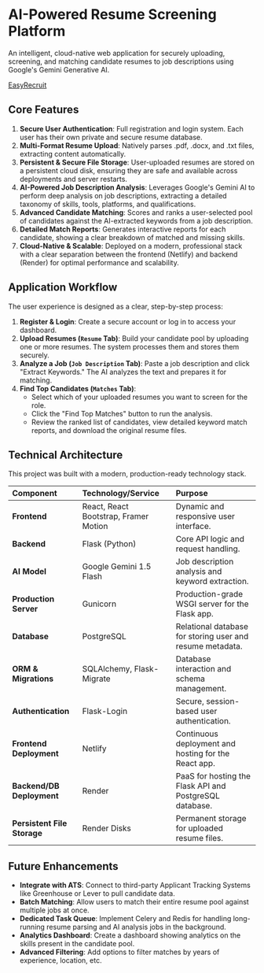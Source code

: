 # AI-Powered Resume Screening Platform
An intelligent, cloud-native web application for securely uploading, screening, and matching candidate resumes to job descriptions using Google's Gemini Generative AI.

[EasyRecruit](https://68c8e00bb79d8e000884a0c7--earnest-taffy-f28027.netlify.app)

## Core Features
1. **Secure User Authentication**: Full registration and login system. Each user has their own private and secure resume database.
2. **Multi-Format Resume Upload**: Natively parses .pdf, .docx, and .txt files, extracting content automatically.
3. **Persistent & Secure File Storage**: User-uploaded resumes are stored on a persistent cloud disk, ensuring they are safe and available across deployments and server restarts.
4. **AI-Powered Job Description Analysis**: Leverages Google's Gemini AI to perform deep analysis on job descriptions, extracting a detailed taxonomy of skills, tools, platforms, and qualifications.
5. **Advanced Candidate Matching**: Scores and ranks a user-selected pool of candidates against the AI-extracted keywords from a job description.
6. **Detailed Match Reports**: Generates interactive reports for each candidate, showing a clear breakdown of matched and missing skills.
7. **Cloud-Native & Scalable**: Deployed on a modern, professional stack with a clear separation between the frontend (Netlify) and backend (Render) for optimal performance and scalability.

## Application Workflow
The user experience is designed as a clear, step-by-step process:
1. **Register & Login**: Create a secure account or log in to access your dashboard.
2. **Upload Resumes (`Resume` Tab)**: Build your candidate pool by uploading one or more resumes. The system processes them and stores them securely.
3. **Analyze a Job (`Job Description` Tab)**: Paste a job description and click "Extract Keywords." The AI analyzes the text and prepares it for matching.
4. **Find Top Candidates (`Matches` Tab)**:
   - Select which of your uploaded resumes you want to screen for the role.
   - Click the "Find Top Matches" button to run the analysis.
   - Review the ranked list of candidates, view detailed keyword match reports, and download the original resume files.

## Technical Architecture
This project was built with a modern, production-ready technology stack.

| Component	      | Technology/Service       | Purpose
| :---            | :---                     | :---
| **Frontend** |	React, React Bootstrap, Framer Motion | Dynamic and responsive user interface.
| **Backend** | Flask (Python) | Core API logic and request handling.
| **AI Model** | Google Gemini 1.5 Flash | Job description analysis and keyword extraction.
| **Production Server** | Gunicorn | Production-grade WSGI server for the Flask app.
| **Database** | PostgreSQL | Relational database for storing user and resume metadata.
| **ORM & Migrations** | SQLAlchemy, Flask-Migrate | Database interaction and schema management.
| **Authentication** | Flask-Login | Secure, session-based user authentication.
| **Frontend Deployment** | Netlify | Continuous deployment and hosting for the React app.
| **Backend/DB Deployment** | Render | PaaS for hosting the Flask API and PostgreSQL database.
| **Persistent File Storage** | Render Disks | Permanent storage for uploaded resume files.

## Future Enhancements
- **Integrate with ATS**: Connect to third-party Applicant Tracking Systems like Greenhouse or Lever to pull candidate data.
- **Batch Matching**: Allow users to match their entire resume pool against multiple jobs at once.
- **Dedicated Task Queue**: Implement Celery and Redis for handling long-running resume parsing and AI analysis jobs in the background.
- **Analytics Dashboard**: Create a dashboard showing analytics on the skills present in the candidate pool.
- **Advanced Filtering**: Add options to filter matches by years of experience, location, etc.